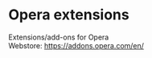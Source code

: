 # Opera extensions

Extensions/add-ons for Opera</br>
Webstore: https://addons.opera.com/en/
<!-- 
_template_ ([#]())</br>
[add-ons webstore]() | 
[website]() | 
[source-code]()
-->

